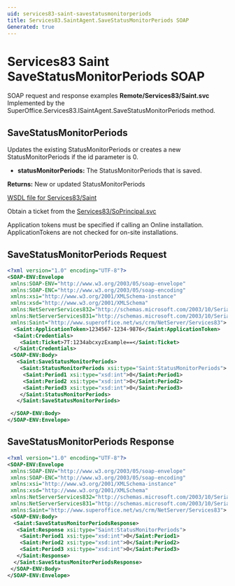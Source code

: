 ```yaml
---
uid: services83-saint-savestatusmonitorperiods
title: Services83.SaintAgent.SaveStatusMonitorPeriods SOAP
Generated: true
---
```


# Services83 Saint SaveStatusMonitorPeriods SOAP

SOAP request and response examples **Remote/Services83/Saint.svc**
Implemented by the <see cref="M:SuperOffice.Services83.ISaintAgent.SaveStatusMonitorPeriods">SuperOffice.Services83.ISaintAgent.SaveStatusMonitorPeriods</see> method.

## SaveStatusMonitorPeriods

Updates the existing StatusMonitorPeriods or creates a new StatusMonitorPeriods if the id parameter is 0.

* **statusMonitorPeriods:** The StatusMonitorPeriods that is saved.

**Returns:** New or updated StatusMonitorPeriods


[WSDL file for Services83/Saint](../Services83-Saint.md)

Obtain a ticket from the [Services83/SoPrincipal.svc](../SoPrincipal/index.md)

Application tokens must be specified if calling an Online installation. ApplicationTokens are not checked for on-site installations.

## SaveStatusMonitorPeriods Request

```xml
<?xml version="1.0" encoding="UTF-8"?>
<SOAP-ENV:Envelope
 xmlns:SOAP-ENV="http://www.w3.org/2003/05/soap-envelope"
 xmlns:SOAP-ENC="http://www.w3.org/2003/05/soap-encoding"
 xmlns:xsi="http://www.w3.org/2001/XMLSchema-instance"
 xmlns:xsd="http://www.w3.org/2001/XMLSchema"
 xmlns:NetServerServices832="http://schemas.microsoft.com/2003/10/Serialization/Arrays"
 xmlns:NetServerServices831="http://schemas.microsoft.com/2003/10/Serialization/"
 xmlns:Saint="http://www.superoffice.net/ws/crm/NetServer/Services83">
  <Saint:ApplicationToken>1234567-1234-9876</Saint:ApplicationToken>
  <Saint:Credentials>
    <Saint:Ticket>7T:1234abcxyzExample==</Saint:Ticket>
  </Saint:Credentials>
 <SOAP-ENV:Body>
   <Saint:SaveStatusMonitorPeriods>
    <Saint:StatusMonitorPeriods xsi:type="Saint:StatusMonitorPeriods">
     <Saint:Period1 xsi:type="xsd:int">0</Saint:Period1>
     <Saint:Period2 xsi:type="xsd:int">0</Saint:Period2>
     <Saint:Period3 xsi:type="xsd:int">0</Saint:Period3>
    </Saint:StatusMonitorPeriods>
   </Saint:SaveStatusMonitorPeriods>

 </SOAP-ENV:Body>
</SOAP-ENV:Envelope>

```


## SaveStatusMonitorPeriods Response

```xml
<?xml version="1.0" encoding="UTF-8"?>
<SOAP-ENV:Envelope
 xmlns:SOAP-ENV="http://www.w3.org/2003/05/soap-envelope"
 xmlns:SOAP-ENC="http://www.w3.org/2003/05/soap-encoding"
 xmlns:xsi="http://www.w3.org/2001/XMLSchema-instance"
 xmlns:xsd="http://www.w3.org/2001/XMLSchema"
 xmlns:NetServerServices832="http://schemas.microsoft.com/2003/10/Serialization/Arrays"
 xmlns:NetServerServices831="http://schemas.microsoft.com/2003/10/Serialization/"
 xmlns:Saint="http://www.superoffice.net/ws/crm/NetServer/Services83">
 <SOAP-ENV:Body>
  <Saint:SaveStatusMonitorPeriodsResponse>
   <Saint:Response xsi:type="Saint:StatusMonitorPeriods">
    <Saint:Period1 xsi:type="xsd:int">0</Saint:Period1>
    <Saint:Period2 xsi:type="xsd:int">0</Saint:Period2>
    <Saint:Period3 xsi:type="xsd:int">0</Saint:Period3>
   </Saint:Response>
  </Saint:SaveStatusMonitorPeriodsResponse>
 </SOAP-ENV:Body>
</SOAP-ENV:Envelope>

```

